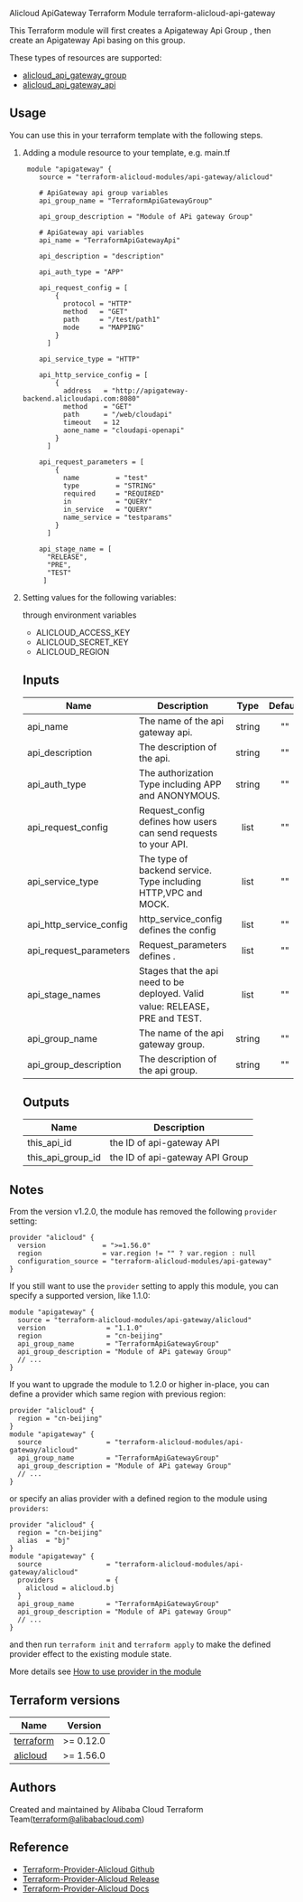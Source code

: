 Alicloud ApiGateway Terraform Module
terraform-alicloud-api-gateway


This Terraform module will first creates a Apigateway Api Group , then create an Apigateway Api basing on this group.

These types of resources are supported:

* [alicloud_api_gateway_group](https://www.terraform.io/docs/providers/alicloud/r/api_gateway_group.html)
* [alicloud_api_gateway_api](https://www.terraform.io/docs/providers/alicloud/r/api_gateway_api.html)

Usage
-----
You can use this in your terraform template with the following steps.

1. Adding a module resource to your template, e.g. main.tf

        module "apigateway" {
           source = "terraform-alicloud-modules/api-gateway/alicloud"

           # ApiGateway api group variables
           api_group_name = "TerraformApiGatewayGroup"

           api_group_description = "Module of APi gateway Group"

           # ApiGateway api variables
           api_name = "TerraformApiGatewayApi"

           api_description = "description"

           api_auth_type = "APP"

           api_request_config = [
               {
                 protocol = "HTTP"
                 method   = "GET"
                 path     = "/test/path1"
                 mode     = "MAPPING"
               }
             ]

           api_service_type = "HTTP"

           api_http_service_config = [
               {
                 address   = "http://apigateway-backend.alicloudapi.com:8080"
                 method    = "GET"
                 path      = "/web/cloudapi"
                 timeout   = 12
                 aone_name = "cloudapi-openapi"
               }
             ]

           api_request_parameters = [
               {
                 name         = "test"
                 type         = "STRING"
                 required     = "REQUIRED"
                 in           = "QUERY"
                 in_service   = "QUERY"
                 name_service = "testparams"
               }
             ]

           api_stage_name = [
             "RELEASE",
             "PRE",
             "TEST"
            ]

2. Setting values for the following variables:

    through environment variables

    - ALICLOUD_ACCESS_KEY
    - ALICLOUD_SECRET_KEY
    - ALICLOUD_REGION

    ## Inputs

    | Name | Description | Type | Default | Required |
    |------|-------------|:----:|:-----:|:-----:|
    |api_name          |  The name of the api gateway api.   |   string  |    ""   |    yes       |
    |api_description          |  The description of the api.    |   string  |    ""   |    no       |
    |api_auth_type          |  The authorization Type including APP and ANONYMOUS.  |   string  |   "" |    yes       |
    |api_request_config    |  Request_config defines how users can send requests to your API.   |   list  |   ""  |    yes       |
    |api_service_type               |  The type of backend service. Type including HTTP,VPC and MOCK.   |   list  |    ""   |    yes       |
    |api_http_service_config               |  http_service_config defines the config    |   list  |    ""   |    yes       |
    |api_request_parameters               |  Request_parameters defines .   |   list  |    ""   |    no       |
    |api_stage_names               |  Stages that the api need to be deployed. Valid value: RELEASE，PRE and TEST.   |   list  |    ""   |    no       |
    |api_group_name          |  The name of the api gateway group.   |   string  |    ""   |    yes       |
    |api_group_description          |  The description of the api group.    |   string  |    ""   |    no       |

    ## Outputs

    | Name | Description |
    |------|-------------|
    | this_api_id    |     the ID of api-gateway API        |
    | this_api_group_id    |     the ID of api-gateway API  Group      |

## Notes
From the version v1.2.0, the module has removed the following `provider` setting:

```hcl
provider "alicloud" {
  version              = ">=1.56.0"
  region               = var.region != "" ? var.region : null
  configuration_source = "terraform-alicloud-modules/api-gateway"
}
```

If you still want to use the `provider` setting to apply this module, you can specify a supported version, like 1.1.0:

```hcl
module "apigateway" {
  source = "terraform-alicloud-modules/api-gateway/alicloud"
  version               = "1.1.0"
  region                = "cn-beijing"
  api_group_name        = "TerraformApiGatewayGroup"
  api_group_description = "Module of APi gateway Group"
  // ...
}
```

If you want to upgrade the module to 1.2.0 or higher in-place, you can define a provider which same region with
previous region:

```hcl
provider "alicloud" {
  region = "cn-beijing"
}
module "apigateway" {
  source                = "terraform-alicloud-modules/api-gateway/alicloud"
  api_group_name        = "TerraformApiGatewayGroup"
  api_group_description = "Module of APi gateway Group"
  // ...
}
```
or specify an alias provider with a defined region to the module using `providers`:

```hcl
provider "alicloud" {
  region = "cn-beijing"
  alias  = "bj"
}
module "apigateway" {
  source                = "terraform-alicloud-modules/api-gateway/alicloud"
  providers             = {
    alicloud = alicloud.bj
  }
  api_group_name        = "TerraformApiGatewayGroup"
  api_group_description = "Module of APi gateway Group"
  // ...
}
```

and then run `terraform init` and `terraform apply` to make the defined provider effect to the existing module state.

More details see [How to use provider in the module](https://www.terraform.io/docs/language/modules/develop/providers.html#passing-providers-explicitly)

## Terraform versions

| Name | Version |
|------|---------|
| <a name="requirement_terraform"></a> [terraform](#requirement\_terraform) | >= 0.12.0 |
| <a name="requirement_alicloud"></a> [alicloud](#requirement\_alicloud) | >= 1.56.0 |

Authors
-------
Created and maintained by Alibaba Cloud Terraform Team(terraform@alibabacloud.com)

Reference
---------
* [Terraform-Provider-Alicloud Github](https://github.com/terraform-providers/terraform-provider-alicloud)
* [Terraform-Provider-Alicloud Release](https://releases.hashicorp.com/terraform-provider-alicloud/)
* [Terraform-Provider-Alicloud Docs](https://www.terraform.io/docs/providers/alicloud/index.html)
